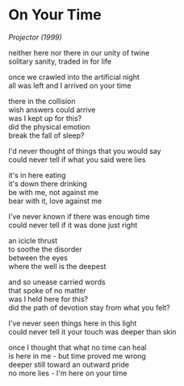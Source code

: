 # On Your Time

*Projector (1999)*

neither here nor there in our unity of twine  
solitary sanity, traded in for life  

once we crawled into the artificial night  
all was left and I arrived on your time  

there in the collision  
wish answers could arrive  
was I kept up for this?  
did the physical emotion  
break the fall of sleep?  

I'd never thought of things that you would say  
could never tell if what you said were lies  

it's in here eating  
it's down there drinking  
be with me, not against me  
bear with it, love against me  

I've never known if there was enough time  
could never tell if it was done just right  

an icicle thrust  
to soothe the disorder  
between the eyes  
where the well is the deepest  

and so unease carried words  
that spoke of no matter  
was I held here for this?  
did the path of devotion stay from what you felt?  

I've never seen things here in this light  
could never tell it your touch was deeper than skin  

once I thought that what no time can heal  
is here in me - but time proved me wrong  
deeper still toward an outward pride  
no more lies - I'm here on your time  
